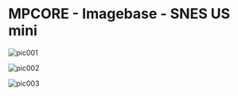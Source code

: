 # MPCORE - Imagebase - SNES US mini


![pic001](https://raw.githubusercontent.com/mpcore-hub/mpcore-library/nxt-legacy/Imagebase/SNES_Mini/SNES_Mini_pic001.jpg "Console")

![pic002](https://raw.githubusercontent.com/mpcore-hub/mpcore-library/nxt-legacy/Imagebase/SNES_Mini/SNES_Mini_pic001.jpg "Console")

![pic003](https://raw.githubusercontent.com/mpcore-hub/mpcore-library/nxt-legacy/Imagebase/SNES_Mini/SNES_Mini_pic001.jpg "Console")
